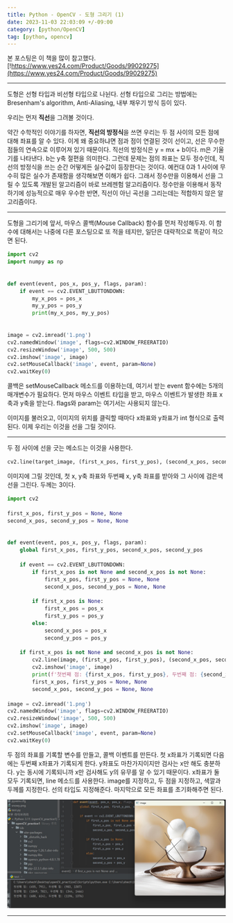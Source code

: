 ```yaml
---
title: Python - OpenCV - 도형 그리기 (1)
date: 2023-11-03 22:03:09 +/-09:00
category: [python/OpenCV]
tag: [python, opencv]
---
```


본 포스팅은 이 책을 많이 참고했다. [!https://www.yes24.com/Product/Goods/99029275](https://www.yes24.com/Product/Goods/99029275)

---

도형은 선형 타입과 비선형 타입으로 나뉜다.
선형 타입으로 그리는 방법에는 Bresenham's algorithm, Anti-Aliasing, 내부 채우기 방식 등이 있다.

우리는 먼저 <b>직선</b>을 그려볼 것이다.

약간 수학적인 이야기를 하자면, <b>직선의 방정식</b>을 쓰면 우리는 두 점 사이의 모든 점에 대해 좌표를 알 수 있다. 이게 왜 중요하냐면 점과 점이 연결된 것이 선이고, 선은 무수한 점들의 연속으로 이루어져 있기 때문이다.
직선의 방정식은 y = mx + b이다. m은 기울기를 나타낸다. b는 y축 절편을 의미한다.
그런데 문제는 점의 좌표는 모두 정수인데, 직선의 방정식을 쓰는 순간 어떻게든 실수값이 등장한다는 것이다.
예컨대 0과 1 사이에 무수히 많은 실수가 존재함을 생각해보면 이해가 쉽다. 그래서 정수만을 이용해서 선을 그릴 수 있도록 개발된 알고리즘이 바로 브레젠험 알고리즘이다. 정수만을 이용해서 동작하기에 성능적으로 매우 우수한 반면, 직선이 아닌 곡선을 그리는데는 적합하지 않은 알고리즘이다.

---

도형을 그리기에 앞서, 마우스 콜백(Mouse Callback) 함수를 먼저 작성해두자.
이 함수에 대해서는 나중에 다른 포스팅으로 또 적을 테지만, 일단은 대략적으로 똑같이 적으면 된다.
```python
import cv2
import numpy as np


def event(event, pos_x, pos_y, flags, param):
    if event == cv2.EVENT_LBUTTONDOWN:
        my_x_pos = pos_x
        my_y_pos = pos_y
        print(my_x_pos, my_y_pos)


image = cv2.imread('1.png')
cv2.namedWindow('image', flags=cv2.WINDOW_FREERATIO)
cv2.resizeWindow('image', 500, 500)
cv2.imshow('image', image)
cv2.setMouseCallback('image', event, param=None)
cv2.waitKey(0)
```
콜백은 setMouseCallback 메소드를 이용하는데, 여기서 받는 event 함수에는 5개의 매개변수가 필요하다.
먼저 마우스 이벤트 타입을 받고, 마우스 이벤트가 발생한 좌표 x축과 y축을 받는다. flags와 param는 여기서는 사용되지 않는다.

이미지를 불러오고, 이미지의 위치를 클릭할 때마다 x좌표와 y좌표가 int 형식으로 출력된다.
이제 우리는 이것을 선을 그릴 것이다.

---

두 점 사이에 선을 긋는 메소드는 이것을 사용한다.
```python
cv2.line(target_image, (first_x_pos, first_y_pos), (second_x_pos, second_y_pos), (0, 0, 0), 3, cv2.LINE_AA)
```
이미지에 그릴 것인데, 첫 x, y축 좌표와 두번째 x, y축 좌표를 받아와 그 사이에 검은색 선을 그린다. 두께는 3이다.

```python
import cv2

first_x_pos, first_y_pos = None, None
second_x_pos, second_y_pos = None, None


def event(event, pos_x, pos_y, flags, param):
    global first_x_pos, first_y_pos, second_x_pos, second_y_pos

    if event == cv2.EVENT_LBUTTONDOWN:
        if first_x_pos is not None and second_x_pos is not None:
            first_x_pos, first_y_pos = None, None
            second_x_pos, second_y_pos = None, None

        if first_x_pos is None:
            first_x_pos = pos_x
            first_y_pos = pos_y
        else:
            second_x_pos = pos_x
            second_y_pos = pos_y

    if first_x_pos is not None and second_x_pos is not None:
        cv2.line(image, (first_x_pos, first_y_pos), (second_x_pos, second_y_pos), (0, 0, 0), 3, cv2.LINE_AA)
        cv2.imshow('image', image)
        print(f'첫번째 점: {first_x_pos, first_y_pos}, 두번째 점: {second_x_pos, second_y_pos}')
        first_x_pos, first_y_pos = None, None
        second_x_pos, second_y_pos = None, None

image = cv2.imread('1.png')
cv2.namedWindow('image', flags=cv2.WINDOW_FREERATIO)
cv2.resizeWindow('image', 500, 500)
cv2.imshow('image', image)
cv2.setMouseCallback('image', event, param=None)
cv2.waitKey(0)
```

두 점의 좌표를 기록할 변수를 만들고, 콜백 이벤트를 만든다.
첫 x좌표가 기록되면 다음에는 두번째 x좌표가 기록되게 한다. y좌표도 마찬가지이지만 검사는 x만 해도 충분하다. y는 동시에 기록되니까 x만 검사해도 y의 유무를 알 수 있기 때문이다.
x좌표가 둘 모두 기록되면, line 메소드를 사용한다.
image를 지정하고, 두 점을 지정하고, 색깔과 두께를 지정한다. 선의 타입도 지정해준다.
마지막으로 모든 좌표를 초기화해주면 된다.

![python-opencv-1.jpg](/assets/postingImage/python-opencv-1.jpg)

---
